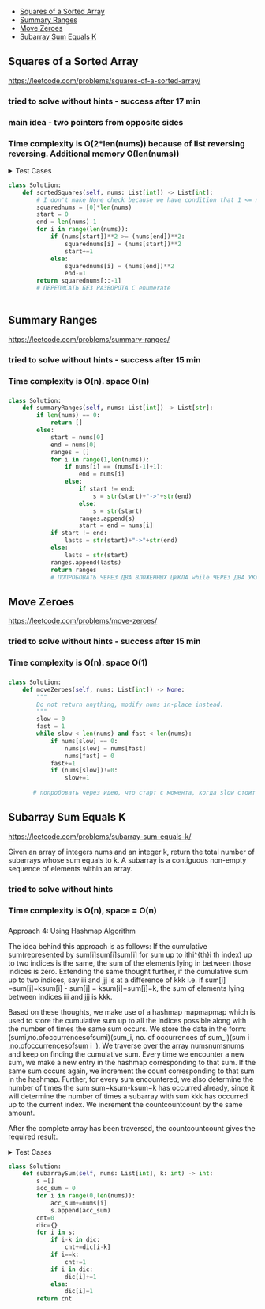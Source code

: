 + [Squares of a Sorted Array](#squares-of-a-sorted-array)
+ [Summary Ranges](#summary-ranges)
+ [Move Zeroes](#move-zeroes)
+ [Subarray Sum Equals K](#subarray-sum-equals-k)

## Squares of a Sorted Array

https://leetcode.com/problems/squares-of-a-sorted-array/

### tried to solve without hints - success after 17 min
### main idea - two pointers from opposite sides
### Time complexity is O(2*len(nums)) because of list reversing reversing. Additional memory O(len(nums))

<details><summary>Test Cases</summary><blockquote>
    [-11, -3,-1,0,1,2,5,6] -> [121,36,25,9,4,1,1,0] -> [0,1,1,4,9,25,36,121]
    [-9] -> [81] -> [81]
</blockquote></details>


```python
class Solution:
    def sortedSquares(self, nums: List[int]) -> List[int]:
        # I don't make None check because we have condition that 1 <= nums.length <= 104
        squarednums = [0]*len(nums) 
        start = 0
        end = len(nums)-1
        for i in range(len(nums)):
            if (nums[start])**2 >= (nums[end])**2:
                squarednums[i] = (nums[start])**2
                start+=1
            else:
                squarednums[i] = (nums[end])**2
                end-=1
        return squarednums[::-1]
        # ПЕРЕПИСАТЬ БЕЗ РАЗВОРОТА С enumerate
        
```


## Summary Ranges

https://leetcode.com/problems/summary-ranges/

### tried to solve without hints - success after 15 min
###
### Time complexity is O(n). space O(n)
### 

```python
class Solution:
    def summaryRanges(self, nums: List[int]) -> List[str]:
        if len(nums) == 0:
            return []
        else:
            start = nums[0]
            end = nums[0]
            ranges = []
            for i in range(1,len(nums)):
                if nums[i] == (nums[i-1]+1):
                    end = nums[i]
                else:
                    if start != end:
                        s = str(start)+"->"+str(end)
                    else:
                        s = str(start)
                    ranges.append(s)
                    start = end = nums[i]
            if start != end:
                lasts = str(start)+"->"+str(end)
            else:
                lasts = str(start)
            ranges.append(lasts)
            return ranges
            # ПОПРОБОВАТЬ ЧЕРЕЗ ДВА ВЛОЖЕННЫХ ЦИКЛА while ЧЕРЕЗ ДВА УКАЗАТЕЛЯ 
```

## Move Zeroes

https://leetcode.com/problems/move-zeroes/

### tried to solve without hints - success after 15 min
###
### Time complexity is O(n). space O(1)
### 

```python
class Solution:
    def moveZeroes(self, nums: List[int]) -> None:
        """
        Do not return anything, modify nums in-place instead.
        """
        slow = 0
        fast = 1
        while slow < len(nums) and fast < len(nums):
            if nums[slow] == 0:
                nums[slow] = nums[fast]
                nums[fast] = 0
            fast+=1
            if (nums[slow])!=0:
                slow+=1
                
       # попробовать через идею, что старт с момента, когда slow стоит на первом нуле. В итоге 2 цикла. Между slow и fast всегда нули. Так мы минимизируем свопы
```



## Subarray Sum Equals K

https://leetcode.com/problems/subarray-sum-equals-k/

Given an array of integers nums and an integer k, return the total number of subarrays whose sum equals to k.
A subarray is a contiguous non-empty sequence of elements within an array.

### tried to solve without hints 
### Time complexity is O(n), space = O(n)
### 

Approach 4: Using Hashmap
Algorithm

The idea behind this approach is as follows: If the cumulative sum(represented by sum[i]sum[i]sum[i] for sum up to ithi^{th}i 
th
  index) up to two indices is the same, the sum of the elements lying in between those indices is zero. Extending the same thought further, if the cumulative sum up to two indices, say iii and jjj is at a difference of kkk i.e. if sum[i]−sum[j]=ksum[i] - sum[j] = ksum[i]−sum[j]=k, the sum of elements lying between indices iii and jjj is kkk.

Based on these thoughts, we make use of a hashmap mapmapmap which is used to store the cumulative sum up to all the indices possible along with the number of times the same sum occurs. We store the data in the form: (sumi,no.ofoccurrencesofsumi)(sum_i, no. of occurrences of sum_i)(sum 
i
​
 ,no.ofoccurrencesofsum 
i
​
 ). We traverse over the array numsnumsnums and keep on finding the cumulative sum. Every time we encounter a new sum, we make a new entry in the hashmap corresponding to that sum. If the same sum occurs again, we increment the count corresponding to that sum in the hashmap. Further, for every sum encountered, we also determine the number of times the sum sum−ksum-ksum−k has occurred already, since it will determine the number of times a subarray with sum kkk has occurred up to the current index. We increment the countcountcount by the same amount.

After the complete array has been traversed, the countcountcount gives the required result.

<details><summary>Test Cases</summary><blockquote>
        

</blockquote></details>


```python
class Solution:
    def subarraySum(self, nums: List[int], k: int) -> int:
        s =[]
        acc_sum = 0
        for i in range(0,len(nums)):
            acc_sum+=nums[i]
            s.append(acc_sum)
        cnt=0
        dic={}
        for i in s:
            if i-k in dic:
                cnt+=dic[i-k]
            if i==k:
                cnt+=1
            if i in dic:
                dic[i]+=1
            else:
                dic[i]=1
        return cnt
```
